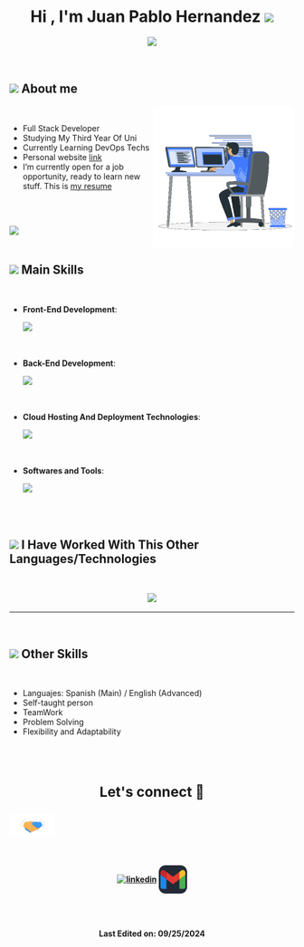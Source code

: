 
  <h1 align="center"><b>Hi , I'm Juan Pablo Hernandez </b><img src="https://media.giphy.com/media/hvRJCLFzcasrR4ia7z/giphy.gif" width="35"></h1>
<!--  -->
<p align="center">
  <a href="https://github.com/DenverCoder1/readme-typing-svg"><img src="https://readme-typing-svg.herokuapp.com?font=Time+New+Roman&color=cyan&size=25&center=true&vCenter=true&width=600&height=100&lines=Back-End+Front-End+Developer,;Sudying+Software+Engenieer,;Future+DevOps,;Universidad+Lasalle+Bajio,;Love+Working+On+Linux..<3"></a>
</p>


<br>



	
## <picture><img src ="https://media.giphy.com/media/RHoGKDrefLdT8pvOx3/giphy.gif" width = 50px></picture> **About me**

<picture> <img align="right" src="https://github.com/0xAbdulKhalid/0xAbdulKhalid/raw/main/assets/mdImages/Right_Side.gif" width = 250px></picture>

<br>

- Full Stack Developer
- Studying My Third Year Of Uni
- Currently Learning DevOps Techs
- Personal website [link](https://www.0xabdulkhalid.ml)
- I’m currently open for a job opportunity, ready to learn new stuff. This is [my resume](https://read.cv/0xabdulkhalid)

<br><br>

<img src="https://user-images.githubusercontent.com/73097560/115834477-dbab4500-a447-11eb-908a-139a6edaec5c.gif"><br><br>

## <img src="https://media2.giphy.com/media/QssGEmpkyEOhBCb7e1/giphy.gif?cid=ecf05e47a0n3gi1bfqntqmob8g9aid1oyj2wr3ds3mg700bl&rid=giphy.gif" width ="25"><b> Main Skills</b>
<br>


- **Front-End Development**:
	<p align="start">
	  <a href="https://skillicons.dev">
	    <img src="https://skillicons.dev/icons?i=html,css,bootstrap,sass,tailwind,js,react,nextjs,figma,ai,ps,redux,styledcomponents,babel,vite&perline=14" />
	  </a>
	</p>
<br>

- **Back-End Development**:
	<p align="start">
	  <a href="https://skillicons.dev">
	    <img src="https://skillicons.dev/icons?i=nodejs,express,postman,mongodb,mysql,pug&perline=14" />
	  </a>
	</p>
<br>

- **Cloud Hosting And Deployment Technologies**:

	<p align="start">
	  <a href="https://skillicons.dev">
	    <img src="https://skillicons.dev/icons?i=nginx,docker,windows,linux,powershell,vim&perline=14" />
	  </a>
	</p>



    
<br>

- **Softwares and Tools**:

	<p align="start">
	  <a href="https://skillicons.dev">
	    <img src="https://skillicons.dev/icons?i=git,github,gitlab,vscode,linux,windows,bash&perline=14" />
	  </a>
	</p>



<br>
<br>

## <img src="https://media2.giphy.com/media/QssGEmpkyEOhBCb7e1/giphy.gif?cid=ecf05e47a0n3gi1bfqntqmob8g9aid1oyj2wr3ds3mg700bl&rid=giphy.gif" width ="25"><b> I Have Worked With This Other Languages/Technologies</b>
<br>

<p align="center">
  <a href="https://skillicons.dev">
    <img src="https://skillicons.dev/icons?i=cs,python,swift,java,kotlin,dotnet,fastapi,php&perline=14" />
  </a>
</p>

-----

<br>

## <img src="https://media2.giphy.com/media/5eLDrEaRGHegx2FeF2/giphy.gif?cid=ecf05e47a0n3gi1bfqntqmob8g9aid1oyj2wr3ds3mg700bl&rid=giphy.gif" width ="25"><b> Other Skills</b>
<br>
<p>
	

- Languajes: Spanish (Main) / English (Advanced)
- Self-taught person
- TeamWork
- Problem Solving
- Flexibility and Adaptability
</p>
<br><br>

## <b align="center"> <h3 align="center"><b>Let's connect 🤝</h1><img src="https://github.com/0xAbdulKhalid/0xAbdulKhalid/raw/main/assets/mdImages/handshake.gif" width ="80">
<br>

<div align='center'>
<p align="center">
<a href="https://www.linkedin.com/in/juan-pablo-hernandez-ponce-886820273/" target="blank"><img align="center" src="https://user-images.githubusercontent.com/88904952/234979284-68c11d7f-1acc-4f0c-ac78-044e1037d7b0.png" alt="linkedin" height="50" width="50" /></a>
<a href="mailto:jpnator18@gmail.com" target="blank"><img align="center" src="https://raw.githubusercontent.com/tandpfun/skill-icons/main/icons/Gmail-Dark.svg" alt="gmail" height="50" width="50" /></a>
  
</p>

</div>



</div>

<br>
<br>

Last Edited on: 09/25/2024
